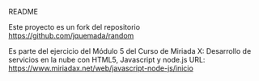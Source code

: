 README

Este proyecto es un fork del repositorio https://github.com/jquemada/random

Es parte del ejercicio del Módulo 5 del Curso de Miriada X: Desarrollo de servicios en la nube con HTML5, Javascript y node.js
URL: https://www.miriadax.net/web/javascript-node-js/inicio

